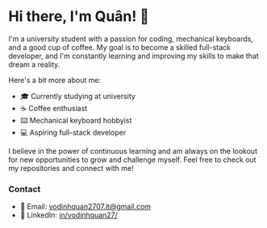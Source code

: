 # Hi there, I'm Quân! 👋

I'm a university student with a passion for coding, mechanical keyboards, and a good cup of coffee. My goal is to become a skilled full-stack developer, and I'm constantly learning and improving my skills to make that dream a reality.

Here's a bit more about me:
- 🎓 Currently studying at university
- ☕ Coffee enthusiast
- ⌨️ Mechanical keyboard hobbyist
- 💻 Aspiring full-stack developer

I believe in the power of continuous learning and am always on the lookout for new opportunities to grow and challenge myself. Feel free to check out my repositories and connect with me!

### Contact
- 📧 Email: [vodinhquan2707.it@gmail.com](mailto:vodinhquan2707.it@gmail.com)
- 💼 LinkedIn: [in/vodinhquan27/](https://www.linkedin.com/in/your-linkedin-profile](https://www.linkedin.com/in/vodinhquan27/))
